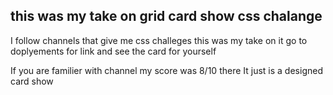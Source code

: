 ## this was my take on grid card show css chalange

I follow channels that give me css challeges this was my take on it
go to doplyements for link and see the card for yourself

If you are familier with channel my score was 8/10 there 
It just is a designed card show
